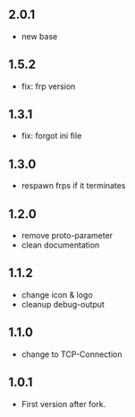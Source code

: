 ## 2.0.1
- new base
## 1.5.2
- fix: frp version
## 1.3.1
- fix: forgot ini file
## 1.3.0
- respawn frps if it terminates
## 1.2.0
- remove proto-parameter
- clean documentation
## 1.1.2
- change icon & logo
- cleanup debug-output
## 1.1.0
- change to TCP-Connection
## 1.0.1
- First version after fork.